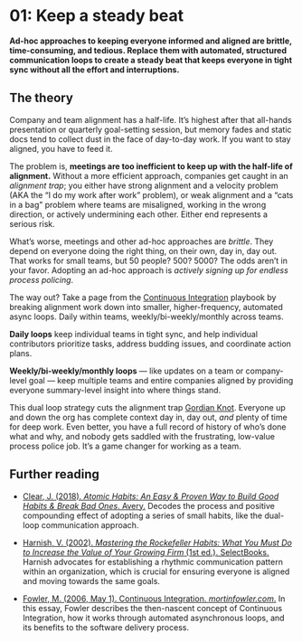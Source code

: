 # 01: Keep a steady beat

**Ad-hoc approaches to keeping everyone informed and aligned are brittle, time-consuming, and tedious. Replace them with automated, structured communication loops to create a steady beat that keeps everyone in tight sync without all the effort and interruptions.**

## The theory

Company and team alignment has a half-life. It’s highest after that all-hands presentation or quarterly goal-setting session, but memory fades and static docs tend to collect dust in the face of day-to-day work. If you want to stay aligned, you have to feed it.

The problem is, **meetings are too inefficient to keep up with the half-life of alignment.** Without a more efficient approach, companies get caught in an *alignment trap*; you either have strong alignment and a velocity problem (AKA the “I do my work after work” problem), or weak alignment and a “cats in a bag” problem where teams are misaligned, working in the wrong direction, or actively undermining each other. Either end represents a serious risk.

What’s worse, meetings and other ad-hoc approaches are *brittle*. They depend on everyone doing the right thing, on their own, day in, day out. That works for small teams, but 50 people? 500? 5000? The odds aren’t in your favor. Adopting an ad-hoc approach is *actively signing up for endless process policing*.

The way out? Take a page from the [Continuous Integration](https://en.wikipedia.org/wiki/Continuous_integration) playbook by breaking alignment work down into smaller, higher-frequency, automated async loops. Daily within teams, weekly/bi-weekly/monthly across teams.

**Daily loops** keep individual teams in tight sync, and help individual contributors prioritize tasks, address budding issues, and coordinate action plans.

**Weekly/bi-weekly/monthly loops** — like updates on a team or company-level goal — keep multiple teams and entire companies aligned by providing everyone summary-level insight into where things stand.

This dual loop strategy cuts the alignment trap [Gordian Knot](https://en.wikipedia.org/wiki/Gordian_Knot). Everyone up and down the org has complete context day in, day out, *and* plenty of time for deep work. Even better, you have a full record of history of who’s done what and why, and nobody gets saddled with the frustrating, low-value process police job. It’s a game changer for working as a team.

## Further reading

- [Clear, J. (2018). _Atomic Habits: An Easy & Proven Way to Build Good Habits & Break Bad Ones_. Avery.](https://lccn.loc.gov/2018377469) Decodes the process and positive compounding effect of adopting a series of small habits, like the dual-loop communication approach.

- [Harnish, V. (2002). _Mastering the Rockefeller Habits: What You Must Do to Increase the Value of Your Growing Firm_ (1st ed.). SelectBooks.](https://lccn.loc.gov/2002510089)
Harnish advocates for establishing a rhythmic communication pattern within an organization, which is crucial for ensuring everyone is aligned and moving towards the same goals.

- [Fowler, M. (2006, May 1). Continuous Integration. _mortinfowler.com_.](https://martinfowler.com/articles/continuousIntegration.html)
In this essay, Fowler describes the then-nascent concept of Continuous Integration, how it works through automated asynchronous loops, and its benefits to the software delivery process.
